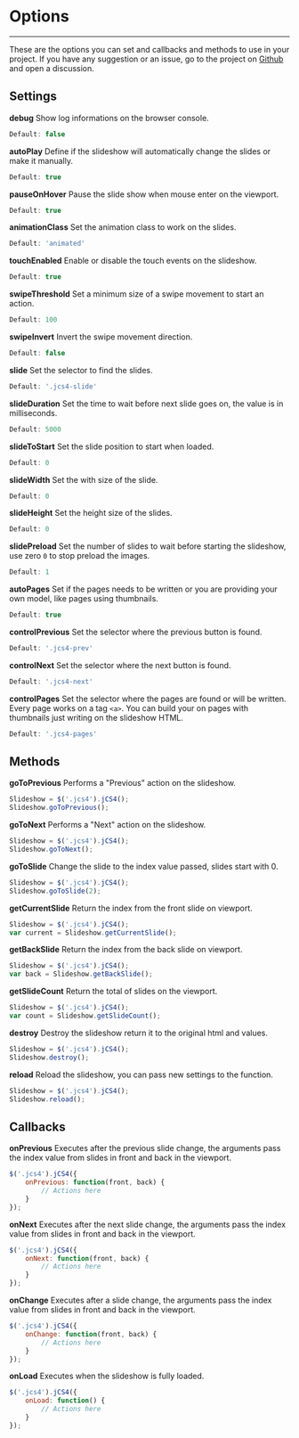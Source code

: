 # Options
		
***
		
These are the options you can set and callbacks and methods to use in your project. If you have any suggestion or an issue, go to the project on [Github](https://github.com/edirpedro/jcs4/) and open a discussion.
		
## Settings

**debug**
Show log informations on the browser console.
```javascript
Default: false
```
			
**autoPlay**
Define if the slideshow will automatically change the slides or make it manually.
```javascript
Default: true
```
			
**pauseOnHover**
Pause the slide show when mouse enter on the viewport.
```javascript
Default: true
```
			
**animationClass**
Set the animation class to work on the slides.
```javascript
Default: 'animated'
```
			
**touchEnabled**
Enable or disable the touch events on the slideshow.
```javascript
Default: true
```
			
**swipeThreshold**
Set a minimum size of a swipe movement to start an action.
```javascript
Default: 100
```
			
**swipeInvert**
Invert the swipe movement direction.
```javascript
Default: false
```
			
**slide**
Set the selector to find the slides.
```javascript
Default: '.jcs4-slide'
```
			
**slideDuration**
Set the time to wait before next slide goes on, the value is in milliseconds.
```javascript
Default: 5000
```
			
**slideToStart**
Set the slide position to start when loaded.
```javascript
Default: 0
```
			
**slideWidth**
Set the with size of the slide.
```javascript
Default: 0
```
			
**slideHeight**
Set the height size of the slides.
```javascript
Default: 0
```
			
**slidePreload**
Set the number of slides to wait before starting the slideshow, use zero `0` to stop preload the images.
```javascript
Default: 1
```
			
**autoPages**
Set if the pages needs to be written or you are providing your own model, like pages using thumbnails.
```javascript
Default: true
```
			
**controlPrevious**
Set the selector  where the previous button is found.
```javascript
Default: '.jcs4-prev'
```

**controlNext**
Set the selector  where the next button is found.
```javascript
Default: '.jcs4-next'
```
			
**controlPages**
Set the selector where the pages are found or will be written. Every page works on a tag `<a>`. You can build your on pages with thumbnails just writing on the slideshow HTML.
```javascript
Default: '.jcs4-pages'
```
		
## Methods
		
**goToPrevious**
Performs a "Previous" action on the slideshow.
```javascript
Slideshow = $('.jcs4').jCS4();
Slideshow.goToPrevious();
```

**goToNext**
Performs a "Next" action on the slideshow.
```javascript
Slideshow = $('.jcs4').jCS4();
Slideshow.goToNext();
```
	
**goToSlide**
Change the slide to the index value passed, slides start with 0.
```javascript
Slideshow = $('.jcs4').jCS4();
Slideshow.goToSlide(2);
```
		
**getCurrentSlide**
Return the index from the front slide on viewport.
```javascript
Slideshow = $('.jcs4').jCS4();
var current = Slideshow.getCurrentSlide();
```

**getBackSlide**
Return the index from the back slide on viewport.
```javascript
Slideshow = $('.jcs4').jCS4();
var back = Slideshow.getBackSlide();
```

**getSlideCount**
Return the total of slides on the viewport.
```javascript
Slideshow = $('.jcs4').jCS4();
var count = Slideshow.getSlideCount();
```

**destroy**
Destroy the slideshow return it to the original html and values.
```javascript
Slideshow = $('.jcs4').jCS4();
Slideshow.destroy();
```

**reload**
Reload the slideshow, you can pass new settings to the function.
```javascript
Slideshow = $('.jcs4').jCS4();
Slideshow.reload();
```

## Callbacks
		
**onPrevious**
Executes after the previous slide change, the arguments pass the index value from slides in front and back in the viewport.
```javascript
$('.jcs4').jCS4({
	onPrevious: function(front, back) {
		// Actions here
	}
});
```
			
**onNext**
Executes after the next slide change, the arguments pass the index value from slides in front and back in the viewport.
```javascript
$('.jcs4').jCS4({
	onNext: function(front, back) {
		// Actions here
	}
});
```
			
**onChange**
Executes after a slide change, the arguments pass the index value from slides in front and back in the viewport.
```javascript
$('.jcs4').jCS4({
	onChange: function(front, back) {
		// Actions here
	}
});
```
			
**onLoad**
Executes when the slideshow is fully loaded.
```javascript
$('.jcs4').jCS4({
	onLoad: function() {
		// Actions here
	}
});
```
